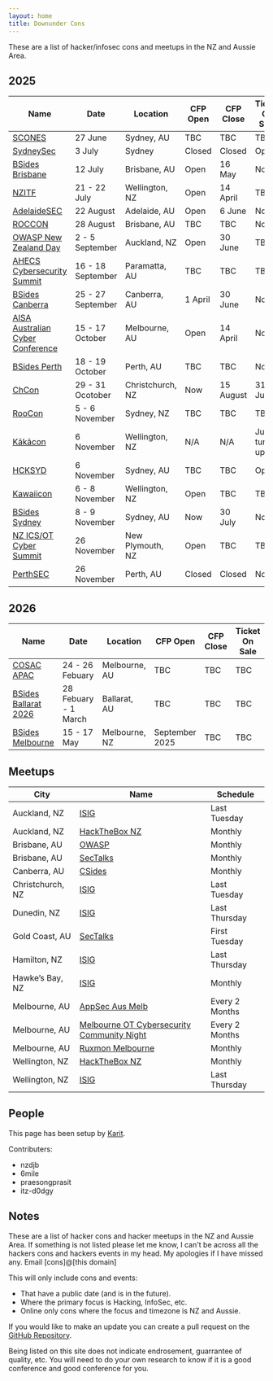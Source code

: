 ```yaml
---
layout: home
title: Downunder Cons
---
```


These are a list of hacker/infosec cons and meetups in the NZ and Aussie Area.

## 2025

| Name | Date | Location | CFP Open | CFP Close | Ticket On Sale |
| ---- | ---- | -------- | -------- | --------- | -------------- |
| [SCONES](https://scones.secso.cc/) | 27 June | Sydney, AU | TBC | TBC | TBC |
| [SydneySec](https://aisasecuritydays.com.au/sydneysec) | 3 July | Sydney | Closed | Closed | Open |
| [BSides Brisbane](https://bsidesbrisbane.com/) | 12 July | Brisbane, AU | Open | 16 May | Now |
| [NZITF](https://nzitf.org.nz/conference-details) | 21 - 22 July | Wellington, NZ | Open | 14 April | TBC |
| [AdelaideSEC](https://aisasecuritydays.com.au/adelaidesec) | 22 August | Adelaide, AU | Open | 6 June | Now |
| [ROCCON](https://www.realmsofcyber.com/) | 28 August | Brisbane, AU | TBC | TBC | Now |
| [OWASP New Zealand Day](https://appsec.org.nz/conference/) | 2 - 5 September | Auckland, NZ | Open | 30 June | TBC |
| [AHECS Cybersecurity Summit](https://www.ahecs.edu.au/events/ahecs-2025-cybersecurity-summit/) | 16 - 18 September | Paramatta, AU | TBC | TBC | TBC |
| [BSides Canberra](https://www.bsidesau.com.au/) | 25 - 27 September | Canberra, AU | 1 April | 30 June | Now |
| [AISA Australian Cyber Conference](https://www.cyberconference.com.au/) | 15 - 17 October | Melbourne, AU | Open | 14 April | Now |
| [BSides Perth](https://bsidesperth.com.au/) | 18 - 19 October | Perth, AU | TBC | TBC | Now |
| [ChCon](https://2025.chcon.nz/) | 29 - 31 Ocotober | Christchurch, NZ | Now | 15 August | 31 July |
| [RooCon](https://x.com/RooCon_AU) | 5 - 6 November | Sydney, NZ | TBC | TBC | TBC |
| [Kākācon](https://www.kākācon.nz/) | 6 November | Wellington, NZ | N/A | N/A | Just turn up |
| [HCKSYD](https://www.hack.sydney/) | 6 November | Sydney, AU | TBC | TBC | Open |
| [Kawaiicon](https://kawaiicon.org/) | 6 - 8 November | Wellington, NZ | Open | TBC | TBC |
| [BSides Sydney](https://www.bsides.sydney/) | 8 - 9 November | Sydney, AU | Now | 30 July | Now |
| [NZ ICS/OT Cyber Summit](https://icscyber.org.nz/) | 26 November | New Plymouth, NZ | Open | TBC | TBC |
| [PerthSEC](https://aisasecuritydays.com.au/perthsec) | 26 November | Perth, AU | Closed | Closed | Now |

## 2026

| Name | Date | Location | CFP Open | CFP Close | Ticket On Sale |
| ---- | ---- | -------- | -------- | --------- | -------------- |
| [COSAC APAC](https://cosac.net/apac/) | 24 - 26 Febuary | Melbourne, AU | TBC | TBC | TBC |
| [BSides Ballarat 2026](https://federation.edu.au/icsl/icsl-conferences/bsides-ballarat-2026) | 28 Febuary - 1 March | Ballarat, AU | TBC | TBC | TBC |
| [BSides Melbourne](https://www.bsidesmelbourne.com/) | 15 - 17 May | Melbourne, NZ | September 2025 | TBC | TBC |

## Meetups

| City | Name | Schedule |
| ---- | ---- | -------- |
| Auckland, NZ | [ISIG](https://isig.org.nz/) | Last Tuesday |
| Auckland, NZ | [HackTheBox NZ](https://www.meetup.com/hack-the-box-meetup-new-zealand/) | Monthly |
| Brisbane, AU | [OWASP](https://www.meetup.com/brisbane-owasp-meetup-group/) | Monthly |
| Brisbane, AU | [SecTalks](https://www.meetup.com/SecTalks-Brisbane/) | Monthly |
| Canberra, AU | [CSides](https://www.bsidesau.com.au/csides.html) | Monthly |
| Christchurch, NZ | [ISIG](https://www.meetup.com/isig-christchurch-nz/) | Last Tuesday |
| Dunedin, NZ | [ISIG](https://isig.org.nz/) | Last Thursday |
| Gold Coast, AU | [SecTalks](https://www.meetup.com/sectalks-goldcoast/) | First Tuesday |
| Hamilton, NZ | [ISIG](https://isig.org.nz/) | Last Thursday |
| Hawke’s Bay, NZ | [ISIG](https://isig.org.nz/) | Monthly |
| Melbourne, AU | [AppSec Aus Melb](https://www.meetup.com/appsec-australia/) | Every 2 Months |
| Melbourne, AU | [Melbourne OT Cybersecurity Community Night](https://www.meetup.com/melbourne-ot-cybersecurity/) | Every 2 Months |
| Melbourne, AU | [Ruxmon Melbourne](https://www.meetup.com/ruxmon/) | Monthly |
| Wellington, NZ | [HackTheBox NZ](https://www.meetup.com/hack-the-box-meetup-new-zealand/) | Monthly |
| Wellington, NZ | [ISIG](https://isig.org.nz/) | Last Thursday |



## People
This page has been setup by [Karit](https://www.karit.nz/).

Contributers:
* nzdjb
* 6mile
* praesongprasit
* itz-d0dgy

## Notes
These are a list of hacker cons and hacker meetups in the NZ and Aussie Area. If something is not listed please let me know, I can't be across all the hackers cons and hackers events in my head. My apologies if I have missed any. Email [cons]@[this domain]

This will only include cons and events:
* That have a public date (and is in the future).
* Where the primary focus is Hacking, InfoSec, etc.
* Online only cons where the focus and timezone is NZ and Aussie.

If you would like to make an update you can create a pull request on the [GitHub Repository](https://github.com/nzkarit/downundercons).

Being listed on this site does not indicate endrosement, guarrantee of quality, etc. You will need to do your own research to know if it is a good conference and good conference for you.
